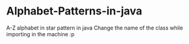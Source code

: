 # Alphabet-Patterns-in-java
A-Z alphabet in star pattern in java
Change the name of the class while importing in the machine :p
